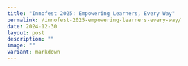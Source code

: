 ```yaml
---
title: "Innofest 2025: Empowering Learners, Every Way"
permalink: /innofest-2025-empowering-learners-every-way/
date: 2024-12-30
layout: post
description: ""
image: ""
variant: markdown
---
```

